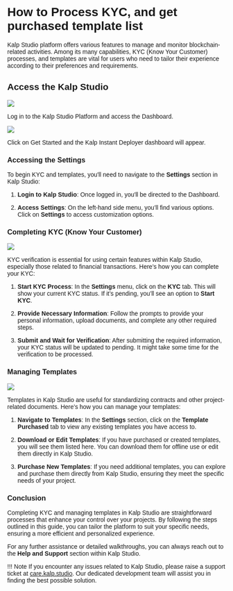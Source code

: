 <style>  body { font-family: "Source Sans 3", sans-serif!important; }</style>

<link  href="https://fonts.googleapis.com/css2?family=Source+Sans+3:ital,wght@0,200..900;1,200..900&display=swap"  rel="stylesheet">  <link  rel="stylesheet"  href="https://fonts.googleapis.com/icon?family=Material+Icons">


# How to Process KYC, and get purchased template list

Kalp Studio platform offers various features to manage and monitor blockchain-related activities. Among its many capabilities, KYC (Know Your Customer) processes, and templates are vital for users who need to tailor their experience according to their preferences and requirements.

## Access the Kalp Studio

![](https://docs.kalp.studio/~gitbook/image?url=https%3A%2F%2F1148605496-files.gitbook.io%2F%7E%2Ffiles%2Fv0%2Fb%2Fgitbook-x-prod.appspot.com%2Fo%2Fspaces%252F4gkv2XhY4CmWY6Vp0djW%252Fuploads%252FFndzbH6CylppXbEIJ3Wf%252Fimage.png%3Falt%3Dmedia%26token%3Deb76005e-3756-419f-a010-70252c1661b8&width=768&dpr=4&quality=100&sign=7c39bda&sv=1)

Log in to the Kalp Studio Platform and access the Dashboard.

![](https://docs.kalp.studio/~gitbook/image?url=https%3A%2F%2F1148605496-files.gitbook.io%2F%7E%2Ffiles%2Fv0%2Fb%2Fgitbook-x-prod.appspot.com%2Fo%2Fspaces%252F4gkv2XhY4CmWY6Vp0djW%252Fuploads%252FUT4FMjtsKmnXT73ofc8j%252Fimage.png%3Falt%3Dmedia%26token%3D459559c2-b8e8-4f92-94f0-404a0d3681f5&width=768&dpr=4&quality=100&sign=5ac2e5b8&sv=1)

Click on Get Started and the Kalp Instant Deployer dashboard will appear.

### Accessing the Settings

To begin KYC and templates, you'll need to navigate to the **Settings** section in Kalp Studio:

1.  **Login to Kalp Studio**: Once logged in, you'll be directed to the Dashboard.
    
2.  **Access Settings**: On the left-hand side menu, you’ll find various options. Click on **Settings** to access customization options.
    

### Completing KYC (Know Your Customer)

![](https://docs.kalp.studio/~gitbook/image?url=https%3A%2F%2F1148605496-files.gitbook.io%2F%7E%2Ffiles%2Fv0%2Fb%2Fgitbook-x-prod.appspot.com%2Fo%2Fspaces%252F4gkv2XhY4CmWY6Vp0djW%252Fuploads%252Fop7XXj4W5HtJqcyhm8c7%252Fimage.png%3Falt%3Dmedia%26token%3Ddccf2428-fbd9-43ed-aeed-7583a9c9d58c&width=768&dpr=4&quality=100&sign=174c2ad9&sv=1)

KYC verification is essential for using certain features within Kalp Studio, especially those related to financial transactions. Here’s how you can complete your KYC:

1.  **Start KYC Process**: In the **Settings** menu, click on the **KYC** tab. This will show your current KYC status. If it’s pending, you’ll see an option to **Start KYC**.
    
2.  **Provide Necessary Information**: Follow the prompts to provide your personal information, upload documents, and complete any other required steps.
    
3.  **Submit and Wait for Verification**: After submitting the required information, your KYC status will be updated to pending. It might take some time for the verification to be processed.
    

### Managing Templates

![](https://docs.kalp.studio/~gitbook/image?url=https%3A%2F%2F1148605496-files.gitbook.io%2F%7E%2Ffiles%2Fv0%2Fb%2Fgitbook-x-prod.appspot.com%2Fo%2Fspaces%252F4gkv2XhY4CmWY6Vp0djW%252Fuploads%252FGTD8Au01yIzjM7UFV3QI%252Fimage.png%3Falt%3Dmedia%26token%3D3e82259d-74e7-46cb-9cbb-049a231dee31&width=768&dpr=4&quality=100&sign=cbb0a30c&sv=1)

Templates in Kalp Studio are useful for standardizing contracts and other project-related documents. Here’s how you can manage your templates:

1.  **Navigate to Templates**: In the **Settings** section, click on the **Template Purchased** tab to view any existing templates you have access to.
    
2.  **Download or Edit Templates**: If you have purchased or created templates, you will see them listed here. You can download them for offline use or edit them directly in Kalp Studio.
    
3.  **Purchase New Templates**: If you need additional templates, you can explore and purchase them directly from Kalp Studio, ensuring they meet the specific needs of your project.

### Conclusion

Completing KYC and managing templates in Kalp Studio are straightforward processes that enhance your control over your projects. By following the steps outlined in this guide, you can tailor the platform to suit your specific needs, ensuring a more efficient and personalized experience.

For any further assistance or detailed walkthroughs, you can always reach out to the **Help and Support** section within Kalp Studio.

!!! Note
    If you encounter any issues related to Kalp Studio, please raise a support ticket at [care.kalp.studio](mailto:care.kalp.studio). Our dedicated development team will assist you in finding the best possible solution.
